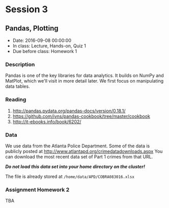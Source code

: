 # Session 3
## Pandas, Plotting
- Date: 2016-09-08 00:00:00
- In class: Lecture, Hands-on, Quiz 1
- Due before class: Homework 1

### Description
Pandas is one of the key libraries for data analytics. It builds on NumPy and MatPlot, which we'll visit in more detail later. We first focus on manipulating data tables.

### Reading
1. http://pandas.pydata.org/pandas-docs/version/0.18.1/ 
1. https://github.com/jvns/pandas-cookbook/tree/master/cookbook 
1. http://it-ebooks.info/book/6202/

### Data
We use data from the Atlanta Police Department. Some of the data is publicly posted at
http://www.atlantapd.org/crimedatadownloads.aspx
You can download the most recent data set of Part 1 crimes from that URL.

***Do not load this data set into your home directory on the cluster!***

The file is already stored at `/home/data/APD/COBRA083016.xlsx`


### Assignment Homework 2
TBA
